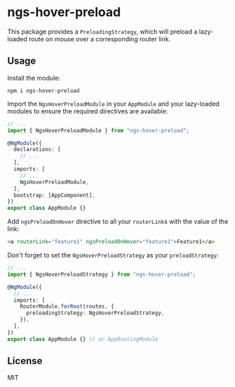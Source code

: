 # ngs-hover-preload

This package provides a `PreloadingStrategy`, which will preload a lazy-loaded route on mouse over a corresponding router link.

## Usage

Install the module:

```
npm i ngs-hover-preload
```

Import the `NgsHoverPreloadModule` in your `AppModule` and your lazy-loaded modules to ensure the required directives are available:

```ts
// ...
import { NgsHoverPreloadModule } from "ngs-hover-preload";

@NgModule({
  declarations: [
    // ...
  ],
  imports: [
    // ...
    NgsHoverPreloadModule,
  ],
  bootstrap: [AppComponent],
})
export class AppModule {}
```

Add `ngsPreloadOnHover` directive to all your `routerLink`s with the value of the link:

```html
<a routerLink="feature1" ngsPreloadOnHover="feature1">Feature1</a>
```

Don't forget to set the `NgsHoverPreloadStrategy` as your `preloadStrategy`:

```ts
// ...
import { NgsHoverPreloadStrategy } from "ngs-hover-preload";

@NgModule({
  // ...
  imports: [
    RouterModule.forRoot(routes, {
      preloadingStrategy: NgsHoverPreloadStrategy,
    }),
  ],
})
export class AppModule {} // or AppRoutingModule
```

## License

MIT
